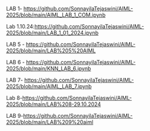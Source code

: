 LAB 1- https://github.com/SonnayilaTejaswini/AIML-2025/blob/main/AIML_LAB_1_COM.ipynb

Lab 1.10.24:https://github.com/SonnayilaTejaswini/AIML-2025/blob/main/LAB_1_01_2024.ipynb

LAB 5 - https://github.com/SonnayilaTejaswini/AIML-2025/blob/main/LAB%205%20AIML

LAB 6 - https://github.com/SonnayilaTejaswini/AIML-2025/blob/main/KNN_LAB_6.ipynb

LAB 7- https://github.com/SonnayilaTejaswini/AIML-2025/blob/main/AIML_LAB_7.ipynb

Lab 8-https://github.com/SonnayilaTejaswini/AIML-2025/blob/main/LAB%208-29.10.2024

LAB 9-https://github.com/SonnayilaTejaswini/AIML-2025/blob/main/LAB%209%20aiml
